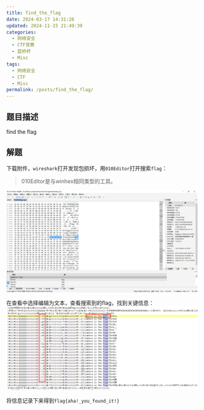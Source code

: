 ```yaml
---
title: find_the_flag
date: 2024-03-17 14:31:26
updated: 2024-11-15 21:49:39
categories:
  - 网络安全
  - CTF竞赛
  - 蓝桥杯
  - Misc
tags:
  - 网络安全
  - CTF
  - Misc
permalink: /posts/find_the_flag/
---
```

## 题目描述
find the flag

## 解题
下载附件，`wireshark`打开发现包损坏，用`010Editor`打开搜索`flag`：

> 010Editor是与winhex相同类型的工具。

![](find_the_flag/image-20240228150715880.png)

在查看中选择编辑为文本，查看搜索到的flag，找到关键信息：
![](find_the_flag/image-20240228150839057.png)

将信息记录下来得到`flag{aha!_you_found_it!}`